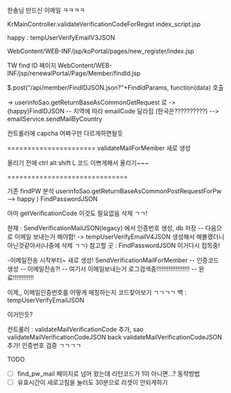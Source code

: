 한솔님 만드신 이메일 ㅋㅋㅋㅋ

KrMainController.validateVerificationCodeForRegist
index_script.jsp

happy : tempUserVerifyEmailV3JSON

WebContent/WEB-INF/jsp/koPortal/pages/new_register/index.jsp

TW find ID 페이지
WebContent/WEB-INF/jsp/renewalPortal/Page/Member/findId.jsp

$.post("/api/member/FindIDJSON.json?"+FindIdParams, function(data) 호출

-> userinfoSao.getReturnBaseAsCommonGetRequest 로 
-> (happy)FindIDJSON
-- 지역에 따라 emailCode 달라짐 (한국은??????????)
--> emailService.sendMailByCountry

컨트롤러에 capcha 어쩌구만 다르게하면될듯



======================
validateMailForMember 새로 생성


올리기 전에 ctrl alt shift L 코드 이쁘게해서 올리기~~~

==============================

기존 findPW 분석
userinfoSao.getReturnBaseAsCommonPostRequestForPw
--> happy ) FindPasswordJSON

아마 getVerificationCode 이것도 필요없음 삭제 ㄱㄱ!

현재 : SendVerificationMailJSON(legacy) 에서 인증번호 생성, db 저장
-- 다음으로 이메일 보내는거 해야함! -> tempUserVerifyEmailV4JSON 생성해서 해볼랬더니 아닌것같아서(나중에 삭제 ㄱㄱ)
참고할 곳 : FindPasswordJSON 이거다시 접목중!

-이메일전송 시작부터~ 새로 생성!
SendVerificationMailForMember
-- 인증코드 생성
-- 이메일전송?!
-- 여기서 이메일보내는거 로그검색중!!!!!!!!!!!!!!!!!!!
-- 완료!!!!!!!!!!!!


이제,, 이메일인증번호를 어떻게 매칭하는지 코드찾아보기 ㄱㄱㄱㄱ
백 : tempUserVerifyEmailJSON

이거인듯?

컨트롤러 : validateMailVerificationCode 추가,
sao validateMailVerificationCodeJSON
back validateMailVerificationCodeJSON 추가! 인증번호 검증 ㄱㄱㄱㄱ


TODO
- [ ] find_pw_mail 페이지로 넘어 왔는데 리턴코드가 1이 아니면...? 동작방법
- [ ] 유효시간이 새로고침을 눌러도 30분으로 리셋이 안되게하기